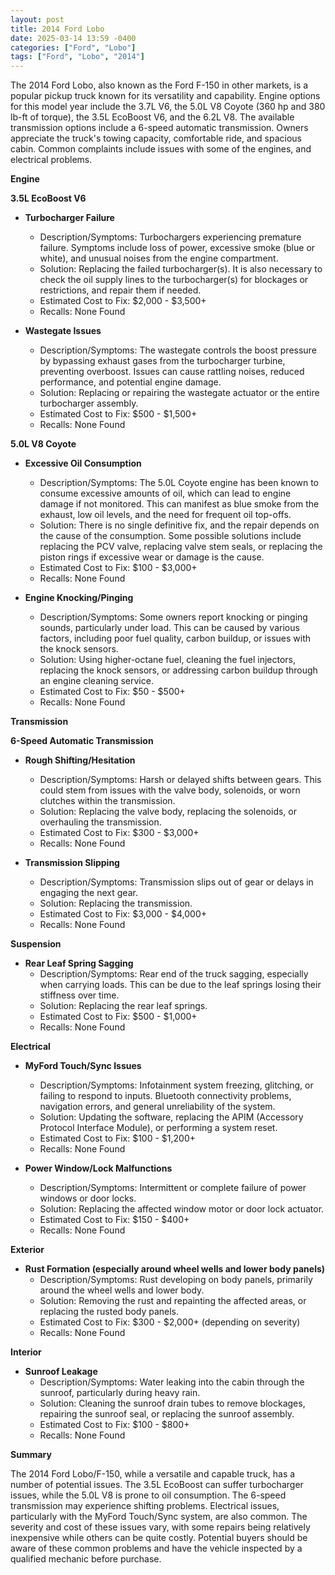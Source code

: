 ```yaml
---
layout: post
title: 2014 Ford Lobo
date: 2025-03-14 13:59 -0400
categories: ["Ford", "Lobo"]
tags: ["Ford", "Lobo", "2014"]
---
```

The 2014 Ford Lobo, also known as the Ford F-150 in other markets, is a popular pickup truck known for its versatility and capability. Engine options for this model year include the 3.7L V6, the 5.0L V8 Coyote (360 hp and 380 lb-ft of torque), the 3.5L EcoBoost V6, and the 6.2L V8. The available transmission options include a 6-speed automatic transmission. Owners appreciate the truck's towing capacity, comfortable ride, and spacious cabin. Common complaints include issues with some of the engines, and electrical problems.

**Engine**

**3.5L EcoBoost V6**

*   **Turbocharger Failure**
    *   Description/Symptoms: Turbochargers experiencing premature failure. Symptoms include loss of power, excessive smoke (blue or white), and unusual noises from the engine compartment.
    *   Solution: Replacing the failed turbocharger(s). It is also necessary to check the oil supply lines to the turbocharger(s) for blockages or restrictions, and repair them if needed.
    *   Estimated Cost to Fix: $2,000 - $3,500+
    *   Recalls: None Found

*   **Wastegate Issues**
    *   Description/Symptoms: The wastegate controls the boost pressure by bypassing exhaust gases from the turbocharger turbine, preventing overboost. Issues can cause rattling noises, reduced performance, and potential engine damage.
    *   Solution: Replacing or repairing the wastegate actuator or the entire turbocharger assembly.
    *   Estimated Cost to Fix: $500 - $1,500+
    *   Recalls: None Found

**5.0L V8 Coyote**

* **Excessive Oil Consumption**
    * Description/Symptoms: The 5.0L Coyote engine has been known to consume excessive amounts of oil, which can lead to engine damage if not monitored. This can manifest as blue smoke from the exhaust, low oil levels, and the need for frequent oil top-offs.
    * Solution: There is no single definitive fix, and the repair depends on the cause of the consumption. Some possible solutions include replacing the PCV valve, replacing valve stem seals, or replacing the piston rings if excessive wear or damage is the cause.
    * Estimated Cost to Fix: $100 - $3,000+
    * Recalls: None Found

* **Engine Knocking/Pinging**
    * Description/Symptoms: Some owners report knocking or pinging sounds, particularly under load. This can be caused by various factors, including poor fuel quality, carbon buildup, or issues with the knock sensors.
    * Solution: Using higher-octane fuel, cleaning the fuel injectors, replacing the knock sensors, or addressing carbon buildup through an engine cleaning service.
    * Estimated Cost to Fix: $50 - $500+
    * Recalls: None Found

**Transmission**

**6-Speed Automatic Transmission**

* **Rough Shifting/Hesitation**
    * Description/Symptoms: Harsh or delayed shifts between gears. This could stem from issues with the valve body, solenoids, or worn clutches within the transmission.
    * Solution: Replacing the valve body, replacing the solenoids, or overhauling the transmission.
    * Estimated Cost to Fix: $300 - $3,000+
    * Recalls: None Found

* **Transmission Slipping**
    * Description/Symptoms: Transmission slips out of gear or delays in engaging the next gear.
    * Solution: Replacing the transmission.
    * Estimated Cost to Fix: $3,000 - $4,000+
    * Recalls: None Found

**Suspension**

*   **Rear Leaf Spring Sagging**
    *   Description/Symptoms: Rear end of the truck sagging, especially when carrying loads. This can be due to the leaf springs losing their stiffness over time.
    *   Solution: Replacing the rear leaf springs.
    *   Estimated Cost to Fix: $500 - $1,000+
    *   Recalls: None Found

**Electrical**

*   **MyFord Touch/Sync Issues**
    *   Description/Symptoms: Infotainment system freezing, glitching, or failing to respond to inputs. Bluetooth connectivity problems, navigation errors, and general unreliability of the system.
    *   Solution: Updating the software, replacing the APIM (Accessory Protocol Interface Module), or performing a system reset.
    *   Estimated Cost to Fix: $100 - $1,200+
    *   Recalls: None Found

*   **Power Window/Lock Malfunctions**
    *   Description/Symptoms: Intermittent or complete failure of power windows or door locks.
    *   Solution: Replacing the affected window motor or door lock actuator.
    *   Estimated Cost to Fix: $150 - $400+
    *   Recalls: None Found

**Exterior**

*   **Rust Formation (especially around wheel wells and lower body panels)**
    *   Description/Symptoms: Rust developing on body panels, primarily around the wheel wells and lower body.
    *   Solution: Removing the rust and repainting the affected areas, or replacing the rusted body panels.
    *   Estimated Cost to Fix: $300 - $2,000+ (depending on severity)
    *   Recalls: None Found

**Interior**

*   **Sunroof Leakage**
    *   Description/Symptoms: Water leaking into the cabin through the sunroof, particularly during heavy rain.
    *   Solution: Cleaning the sunroof drain tubes to remove blockages, repairing the sunroof seal, or replacing the sunroof assembly.
    *   Estimated Cost to Fix: $100 - $800+
    *   Recalls: None Found

**Summary**

The 2014 Ford Lobo/F-150, while a versatile and capable truck, has a number of potential issues. The 3.5L EcoBoost can suffer turbocharger issues, while the 5.0L V8 is prone to oil consumption. The 6-speed transmission may experience shifting problems. Electrical issues, particularly with the MyFord Touch/Sync system, are also common. The severity and cost of these issues vary, with some repairs being relatively inexpensive while others can be quite costly. Potential buyers should be aware of these common problems and have the vehicle inspected by a qualified mechanic before purchase.

